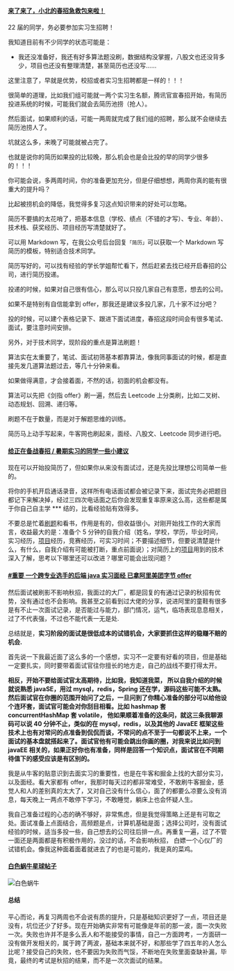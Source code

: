 #### [来了来了，小北的春招急救包来啦！](https://mp.weixin.qq.com/s?__biz=Mzg4NjUxMzg5MA==&mid=2247488668&idx=1&sn=bce0ce72f56a851bf03761956ee02c2b&chksm=cf99dd11f8ee54074d783843370d5a0740a3e8fb0234f89497a61cd4710beaf55ee69c5a5f1d&mpshare=1&scene=24&srcid=0228zMWzF30KLX6kJKx0oXmG&sharer_sharetime=1614506973531&sharer_shareid=3536997d37aa7f65ed0507037ffc90ef&key=6739ceff4cc441b22302ed16182aed44ac1f04e9be798c8998025ac7267b0354ae946c81e869df41b204353a29be9fc14edb5c275104344c5cd651a071e878389313ea5be7da38efadbc5947ad3b5d0c034c44e7a80052a1c1eab18816328494c513c123dc392aa1e251b3d8e92242219a2f2116539bac02c9048c2aaa8cf291&ascene=14&uin=MjcyOTk0Njk4MQ%3D%3D&devicetype=Windows+7&version=62090529&lang=zh_CN&exportkey=AYwsU%2F4D1y8VyD4KE2dEWL0%3D&pass_ticket=e%2BNcg8vKzB1ArHEBCREao6S%2BbBUspyVwD%2FcFsbXw2ag0sZZku7gWloS1l0xCvNq0&wx_header=0)

22 届的同学，务必要参加实习生招聘！

我知道目前有不少同学的状态可能是：

- 我还没准备好，我还有好多算法题没刷，数据结构没掌握，八股文也还没背多少，项目也还没有整理清楚，甚至简历也还没写......

这里注意了，早就是优势，校招或者实习生招聘都是一样的！！！

很简单的道理，比如我们组可能就一两个实习生名额，腾讯官宣春招开始，有简历投进系统的时候，可能我们就会去简历池捞（抢人）。

然后面试，如果顺利的话，可能一两周就完成了我们组的招聘，那么就不会继续去简历池捞人了。

坑就这么多，来晚了可能就被占完了。

也就是说你的简历如果投的比较晚，那么机会也是会比投的早的同学少很多的！！！

你可能会说，多两周时间，你的准备更加充分，但是仔细想想，两周你真的能有很重大的提升吗？

比起被捞机会的降低，我觉得多复习这点知识带来的好处可以忽略。

简历不要搞的太花哨了，把基本信息（学校、绩点（不错的才写）、专业、年龄）、技术栈、获奖经历、项目经历写清楚就好了。

可以用 Markdown 写，在我公众号后台回复`「简历」`可以获取一个 Markdown 写简历的模板，特别适合技术同学。

简历写好的，可以找有经验的学长学姐帮忙看下，然后赶紧去找已经开启春招的公司，进行简历投递。

投递的时候，如果对自己很有信心，那么可以只投几家自己有意愿，想去的公司。

如果不是特别有自信能拿到 offer，那我还是建议多投几家，几十家不过分吧？

投的时候，可以建个表格记录下、跟进下面试进度，春招这段时间会有很多笔试、面试，要注意时间安排。

另外，对于技术同学，现阶段的重点是算法刷题！

算法实在太重要了，笔试、面试初筛基本都靠算法，像我同事面试的时候，都是直接先发几道算法题过去，等几十分钟来看。

如果做得满意，才会接着面，不然的话，初面的机会都没有。

算法可以先把《剑指 offer》刷一遍，然后去 Leetcode 上分类刷，比如二叉树、动态规划、回溯、递归等。

刷题不在于数量，而是对于解题思维的训练。

简历马上动手写起来，牛客网也刷起来，面经、八股文、Leetcode 同步进行吧。

#### [给正在备战春招 / 暑期实习的同学一些小建议](https://www.nowcoder.com/discuss/67028?from=22sxmj)

现在可以开始投简历了，但如果你从来没有面试过，还是先投比理想公司简单一些的。

将你的手机开启通话录音，这样所有电话面试都会被记录下来，面试完务必把题目都记下来解决掉，经过三四次电话面之后你会发现重复率原来这么高，这些都是属于你自己自主学 *** 结的，比看经验贴有效得多。

不要总是忙着[刷题]()和看书，作用是有的，但收益很小。对刚开始找工作的大家而言，收益最大的是：准备个 5 分钟的自我介绍（姓名，学校，学历，毕业时间，实习经历，[项目]()经历，竞赛经历，可实习时间；不要描述细节，但要说清楚是什么，有什么，自我介绍有可能被打断，重点前面说）；对简历上的[项目]()用到的技术深入了解，思考以下哪里还可以改进？哪里可能会出现问题？

#### [#重要 一个跨专业选手的后端 java 实习面经 已拿阿里美团字节 offer](https://juejin.cn/post/6844904119350771726)

然后面试被刷影不影响秋招，我面过的大厂，都是回复的有通过记录的秋招有优势，没有通过也不会影响。我甚至之前看到过大佬的分享，说进阿里的童鞋有很多是有不止一次面试记录，是否能过与能力，部门情况，运气，临场表现息息相关，过了不代表强，不过也不能代表一无是处.

总结就是，**实习阶段的面试是很低成本的试错机会，大家要抓住这样的稳赚不赔的机会.**

首先说一下我最近面了这么多的一个感想，实习不一定要有好看的项目，但是基础一定要扎实，同时要带着面试官往你擅长的地方走，自己的战线不要打得太开。

**相反，开始不要给面试官太高期待，比如我，我知道我菜， 所以自我介绍的时候就说熟悉 javaSE，用过 mysql，redis，Spring 还在学，源码这些可能不太熟。 然后面试官在你圈的范围开始问了之后，一旦问到了你精心准备的部分可以给他设个连环套，面试官可能会对你刮目相看。比如 hashmap 套 concurrentHashMap 套 volatile， 他如果顺着准备的这条问，就这三条我聊源码可以说 40 分钟不止，类似的在 mysql，redis，以及其他的 JavaEE 框架这些技术上也有对常问的点准备到侃侃而谈，不常问的点不至于一句都说不上来，一个面试的基本盘就搭起来了。面试官他有可能会跳出你画的圈，对我来说比如问到 javaEE 相关的，如果正好你也有准备，同样是回答一个知识点，面试官在不同期待值下的感受应该是有区别的。**

我是从牛客的贴意识到去面实习的重要性，也是在牛客和掘金上找的大部分实习，以及面经。看大家都有 offer，我那时每天过的都非常难受，不敢刷牛客掘金，感觉人和人的差别真的太大了，又对自己没有什么信心，面了的都要么凉要么没有消息，每天晚上一两点不敢停下学习，不敢睡觉，躺床上也会怀疑人生。

我自己准备过程的心态的确不够好，非常焦虑，但是我觉得策略上还是有可取之处。面试准备上点面结合，高频题是点，计算机基础是面；选择公司时，没有面试经验的时候，适当多投一些，自己想去的公司往后排一点。再重复一遍，过了不管一面还是两面都是有积极作用的，没过的话，不会影响秋招， 白嫖一个心仪厂的试错机会。像我这种面着面着就进去了的也是可能的，我是真的菜鸡。

#### [白色蜗牛星球帖子](https://wx.zsxq.com/dweb2/index/topic_detail/215841118118841)

![白色蜗牛](https://i.loli.net/2021/03/01/G62V3qyBwA5JSpH.png)

#### 总结

平心而论，再复习两周也不会说有质的提升，只是基础知识更好了一点，项目还是没有，坑位还少了好多。现在开始确实非常有可能像是年前的那一波，面一次失败一次。失败也许并不是多么丢人和不能接受的事情，自己一方面跨考，一方面研一没有做开发相关的，属于跨了两波，基础本来就不好，和那些学了四五年的人怎么比呢？接受自己的失败，也不要因为失败而气馁，不断地在失败里面查缺补漏，毕竟，最终的考试是秋招的结果，而不是一次次面试的结果。

